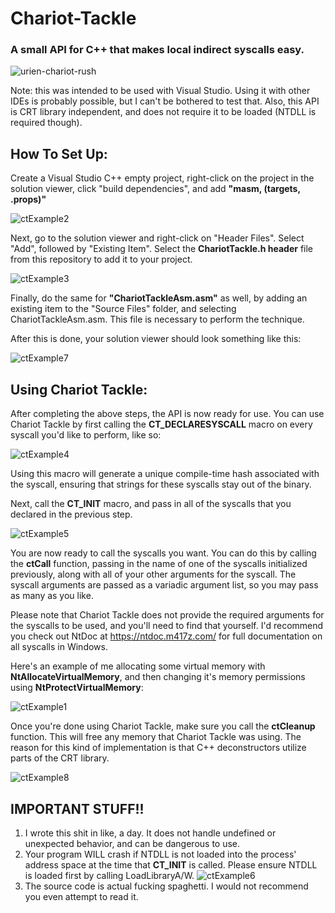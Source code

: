 # Chariot-Tackle
### A small API for C++ that makes local indirect syscalls easy.

![urien-chariot-rush](https://github.com/Uri3n/Chariot-Tackle/assets/153572153/2e0f3083-8c71-417e-90b1-42fe415c0b16)

Note: this was intended to be used with Visual Studio. Using it with 
other IDEs is probably possible, but I can't be bothered to test that.
Also, this API is CRT library independent, and does not require it to be loaded (NTDLL is required though).


## How To Set Up:
Create a Visual Studio C++ empty project, right-click on the project in the solution viewer, click "build dependencies", and add **"masm, (targets, .props)"**

![ctExample2](https://github.com/Uri3n/Chariot-Tackle/assets/153572153/2ab6e0f4-997a-4069-8731-8dc0e8e72db5)

Next, go to the solution viewer and right-click on "Header Files". Select "Add", followed by "Existing Item".
Select the **ChariotTackle.h header** file from this repository to add it to your project.

![ctExample3](https://github.com/Uri3n/Chariot-Tackle/assets/153572153/9948a7eb-1352-4236-be46-c7fa9816b085)

Finally, do the same for **"ChariotTackleAsm.asm"** as well, by adding an existing item to the "Source Files" folder, 
and selecting ChariotTackleAsm.asm. This file is necessary to perform the technique.

After this is done, your solution viewer should look something like this:

![ctExample7](https://github.com/Uri3n/Chariot-Tackle/assets/153572153/f2de1013-6169-4610-a008-ac581b3b42e3)


## Using Chariot Tackle:
After completing the above steps, the API is now ready for use.
You can use Chariot Tackle by first calling the **CT_DECLARESYSCALL** macro on every syscall you'd like to perform, like so:

![ctExample4](https://github.com/Uri3n/Chariot-Tackle/assets/153572153/bf14de02-64fe-44b0-9f80-e36596571b92)

Using this macro will generate a unique compile-time hash associated with the syscall, ensuring that strings for these syscalls
stay out of the binary.

Next, call the **CT_INIT** macro, and pass in all of the syscalls that you declared in the previous step.

![ctExample5](https://github.com/Uri3n/Chariot-Tackle/assets/153572153/e6e91d45-ff54-4d86-af02-9d03d59110b6)

You are now ready to call the syscalls you want.
You can do this by calling the **ctCall** function, passing in the name of one of the syscalls initialized previously,
along with all of your other arguments for the syscall. The syscall arguments are passed as a variadic argument list, so you may pass
as many as you like.

Please note that Chariot Tackle does not provide the required arguments for the syscalls to be used, and you'll need to find that yourself.
I'd recommend you check out NtDoc at https://ntdoc.m417z.com/ for full documentation on all syscalls in Windows.

Here's an example of me allocating some virtual memory with **NtAllocateVirtualMemory**, and then changing it's memory permissions using **NtProtectVirtualMemory**:

![ctExample1](https://github.com/Uri3n/Chariot-Tackle/assets/153572153/0f9ff626-8c12-4d2a-ba98-a8a9c7e1e0ba)


Once you're done using Chariot Tackle, make sure you call the **ctCleanup** function. This will free
any memory that Chariot Tackle was using. The reason for this kind of implementation is that
C++ deconstructors utilize parts of the CRT library.

![ctExample8](https://github.com/Uri3n/Chariot-Tackle/assets/153572153/8940fe58-b938-4307-bcf6-e2c910c39518)


## IMPORTANT STUFF!!
1. I wrote this shit in like, a day. It does not handle undefined or unexpected behavior, and can be dangerous to use.
2. Your program WILL crash if NTDLL is not loaded into the process' address space at the time that **CT_INIT** is called.
   Please ensure NTDLL is loaded first by calling LoadLibraryA/W.
   ![ctExample6](https://github.com/Uri3n/Chariot-Tackle/assets/153572153/0e257cf0-07a7-4337-9cde-0dcd0af4821b)
3. The source code is actual fucking spaghetti. I would not recommend you even attempt to read it.

